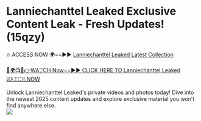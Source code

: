 # Lanniechanttel Leaked Exclusive Content Leak - Fresh Updates! (15qzy)

🔥 ACCESS NOW 🌍==►► <a href="https://tinyurl.com/kvy9nzfs" rel="nofollow">Lanniechanttel Leaked Latest Collection</a>
<br><br>
[🔴🌍📺📱👉WA𝚃CH Now==►► CLICK HERE TO Lanniechanttel Leaked 𝚆𝙰𝚃𝙲𝙷 NOW](https://tinyurl.com/kvy9nzfs)
<br><br>
Unlock Lanniechanttel Leaked's private videos and photos today! Dive into the newest 2025 content updates and explore exclusive material you won’t find anywhere else.
<br>
<a href="https://tinyurl.com/kvy9nzfs" rel="nofollow" data-target="animated-image.originalLink"><img src="https://camo.githubusercontent.com/8a4f000d20f83aca3bf7ec5f350d767afa0574a8a352519fd8cfa583a6f93a33/68747470733a2f2f692e696d6775722e636f6d2f644a486b345a712e676966" data-canonical-src="https://i.imgur.com/dJHk4Zq.gif" style="max-width: 100%; display: inline-block;" data-target="animated-image.originalImage"></a>
<br>
